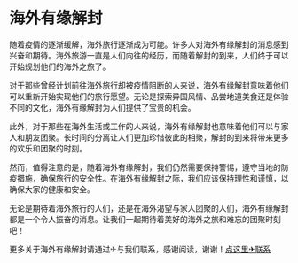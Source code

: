 # 海外有缘解封

随着疫情的逐渐缓解，海外旅行逐渐成为可能。许多人对海外有缘解封的消息感到兴奋和期待。海外旅游一直是人们向往的经历，而随着解封的到来，人们终于可以开始规划他们的海外之旅了。

对于那些曾经计划前往海外旅行却被疫情阻断的人来说，海外有缘解封意味着他们可以重新开始实现他们的旅行愿望。无论是探索异国风情、品尝地道美食还是体验不同的文化，海外有缘解封为人们提供了宝贵的机会。

此外，对于那些在海外生活或工作的人来说，海外有缘解封也意味着他们可以与家人和朋友团聚。长时间的分离让人们更加珍惜彼此的相聚，解封的到来将带来更多的欢乐和团聚的时刻。

然而，值得注意的是，随着海外有缘解封，我们仍然需要保持警惕，遵守当地的防疫措施，确保旅行的安全性。在海外有缘解封之际，我们应该保持理性和谨慎，以确保大家的健康和安全。

无论是期待着海外旅行的人们，还是在海外渴望与家人团聚的人们，海外有缘解封都是一个令人振奋的消息。让我们一起期待着美好的海外之旅和难忘的团聚时刻吧！

更多关于海外有缘解封请通过✈与我们联系，感谢阅读，谢谢！[点这里✈联系](https://c.k02.cc)